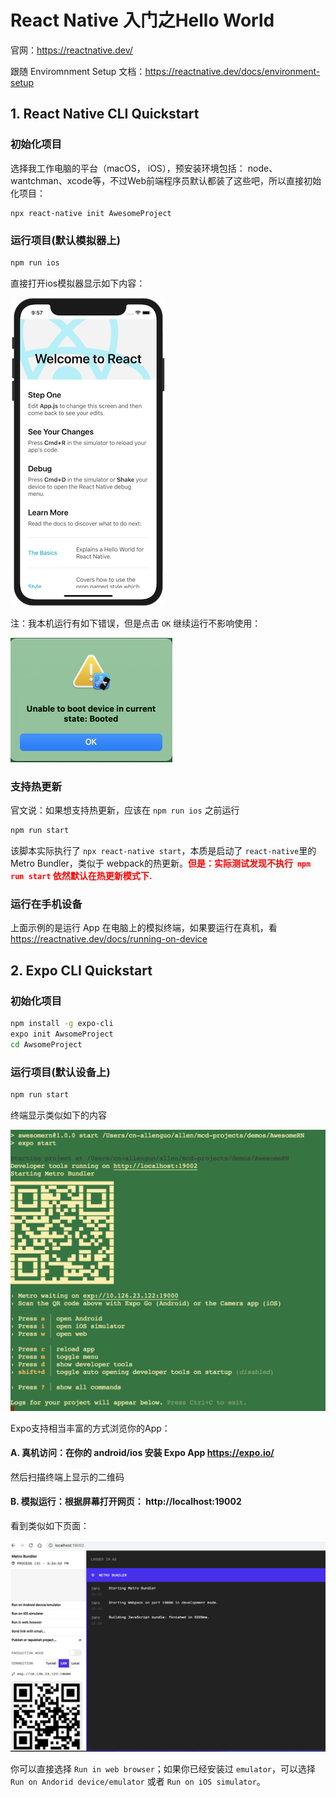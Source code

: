 # React Native 入门之Hello World

官网：https://reactnative.dev/



跟随 Enviromnment Setup 文档：https://reactnative.dev/docs/environment-setup

## 1. React Native CLI Quickstart

### 初始化项目

选择我工作电脑的平台（macOS， iOS），预安装环境包括： node、wantchman、xcode等，不过Web前端程序员默认都装了这些吧，所以直接初始化项目：

```shell
npx react-native init AwesomeProject
```

### 运行项目(默认模拟器上)

```bash
npm run ios
```

直接打开ios模拟器显示如下内容：

![AwesomeProject on iOS](images/GettingStartediOSSuccess-e6dd7fc2baa303d1f30373d996a6e51d.png)

注：我本机运行有如下错误，但是点击 `OK` 继续运行不影响使用：

<img src="images/image-20220402150545789.png" alt="image-20220402150545789" style="zoom:50%;" />

### 支持热更新

官文说：如果想支持热更新，应该在 `npm run ios` 之前运行

```bash
npm run start
```

该脚本实际执行了 `npx react-native start`，本质是启动了 `react-native`里的 Metro Bundler，类似于 webpack的热更新。<b style="color:red">但是：实际测试发现不执行  `npm run start` 依然默认在热更新模式下.</b>

### 运行在手机设备

上面示例的是运行 App 在电脑上的模拟终端，如果要运行在真机，看 https://reactnative.dev/docs/running-on-device



## 2. Expo CLI Quickstart

### 初始化项目

```bash
npm install -g expo-cli
expo init AwsomeProject
cd AwsomeProject
```

### 运行项目(默认设备上)

```bash
npm run start
```

终端显示类似如下的内容

<img src="images/image-20220402152207058.png" alt="image-20220402152207058" style="zoom:50%;" />

Expo支持相当丰富的方式浏览你的App：

####  A.  真机访问：在你的 android/ios 安装 Expo App https://expo.io/

 然后扫描终端上显示的二维码

#### B. 模拟运行：根据屏幕打开网页：  http://localhost:19002

看到类似如下页面：

<img src="images/image-20220402152830885.png" alt="image-20220402152830885" style="zoom:50%;" />

你可以直接选择  `Run in web browser`；如果你已经安装过 `emulator`，可以选择 `Run on Andorid device/emulator` 或者 `Run on iOS simulator`。

